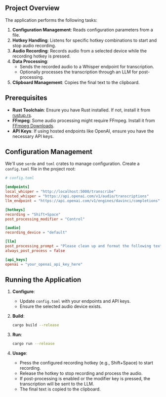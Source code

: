 ## Project Overview

The application performs the following tasks:

1. **Configuration Management**: Reads configuration parameters from a file.
2. **Hotkey Handling**: Listens for specific hotkey combinations to start and stop audio recording.
3. **Audio Recording**: Records audio from a selected device while the recording hotkey is pressed.
4. **Data Processing**:
   - Sends the recorded audio to a Whisper endpoint for transcription.
   - Optionally processes the transcription through an LLM for post-processing.
5. **Clipboard Management**: Copies the final text to the clipboard.

## Prerequisites

- **Rust Toolchain**: Ensure you have Rust installed. If not, install it from [rustup.rs](https://rustup.rs/).
- **FFmpeg**: Some audio processing might require FFmpeg. Install it from [FFmpeg Downloads](https://ffmpeg.org/download.html).
- **API Keys**: If using hosted endpoints like OpenAI, ensure you have the necessary API keys.

## Configuration Management

We'll use `serde` and `toml` crates to manage configuration. Create a `config.toml` file in the project root:

```toml
# config.toml

[endpoints]
local_whisper = "http://localhost:5000/transcribe"
hosted_whisper = "https://api.openai.com/v1/audio/transcriptions"
llm_endpoint = "https://api.openai.com/v1/engines/davinci/completions"

[hotkeys]
recording = "Shift+Space"
post_processing_modifier = "Control"

[audio]
recording_device = "default"

[llm]
post_processing_prompt = "Please clean up and format the following text:"
always_post_process = false

[api_keys]
openai = "your_openai_api_key_here"
```

## Running the Application

1. **Configure**:
    - Update `config.toml` with your endpoints and API keys.
    - Ensure the selected audio device exists.

2. **Build**:

    ```bash
    cargo build --release
    ```

3. **Run**:

    ```bash
    cargo run --release
    ```

4. **Usage**:
    - Press the configured recording hotkey (e.g., Shift+Space) to start recording.
    - Release the hotkey to stop recording and process the audio.
    - If post-processing is enabled or the modifier key is pressed, the transcription will be sent to the LLM.
    - The final text is copied to the clipboard.
